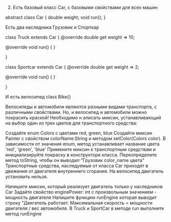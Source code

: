 2. Есть базовый класс Car, с базовыми свойствами для всех машин

abstract class Car {
double weight;
void run();
}

Есть два наследника Грузовик и Спорткар

class Truck extends Car {
@override
double get weight => 10;

@override
void run() {  }

}

class Sportcar extends Car {
@override
double get weight => 2;

@override
void run() {  }

}

И есть велосипед
class Bike{}

Велосипеды и автомобили являются разными видами транспорта, с различными свойствами. 
Но, и велосипед и автомобили можно покрасить краской! 
Необходимо н    аписать миксин, устанавливающий на выбор один из трех цветов для транспортного средства:

Создайте enum Colors с цветами red, green, blue
Создайти миксин Painter с свойством colorName:String и методом setColor(Colors color). 
В зависимости от значения enum, метод устанавливает название цвета 'red', 'green', 'blue'
Примените миксин к транспортным средствам и инициализируйте покраску в конструкторе класса.
Переопределите метод toString, чтобы он выводил "Грузовик color_name цвета"
Транспортные средства, наследуемые от класса Car приходят в движения от двигателя внутреннего сгорания.
На велосипед двигатель установить нельзя.

Напишите миксин, который реализует двигатель только у наследников Car
Задайте свойство enginePower: int  с произвольным значением - мощность двигателя
Напишите функцию runEngine которая выводит строку "Двигатель работает.
Максимальная скорость = мощности двигателя / вес автомобиля.
В Truck и SportCar в методе run выполните метод runEngine       
